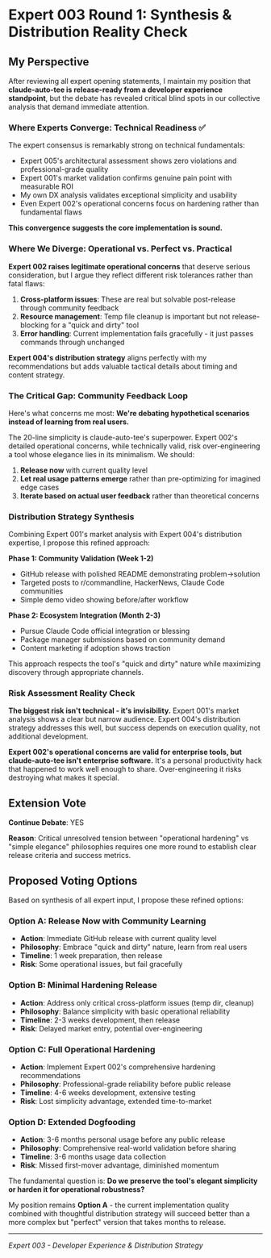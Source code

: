 # Expert 003 Round 1: Synthesis & Distribution Reality Check

## My Perspective

After reviewing all expert opening statements, I maintain my position that **claude-auto-tee is release-ready from a developer experience standpoint**, but the debate has revealed critical blind spots in our collective analysis that demand immediate attention.

### Where Experts Converge: Technical Readiness ✅
The expert consensus is remarkably strong on technical fundamentals:
- Expert 005's architectural assessment shows zero violations and professional-grade quality
- Expert 001's market validation confirms genuine pain point with measurable ROI
- My own DX analysis validates exceptional simplicity and usability
- Even Expert 002's operational concerns focus on hardening rather than fundamental flaws

**This convergence suggests the core implementation is sound.**

### Where We Diverge: Operational vs. Perfect vs. Practical

**Expert 002 raises legitimate operational concerns** that deserve serious consideration, but I argue they reflect different risk tolerances rather than fatal flaws:

1. **Cross-platform issues**: These are real but solvable post-release through community feedback
2. **Resource management**: Temp file cleanup is important but not release-blocking for a "quick and dirty" tool
3. **Error handling**: Current implementation fails gracefully - it just passes commands through unchanged

**Expert 004's distribution strategy** aligns perfectly with my recommendations but adds valuable tactical details about timing and content strategy.

### The Critical Gap: Community Feedback Loop

Here's what concerns me most: **We're debating hypothetical scenarios instead of learning from real users.**

The 20-line simplicity is claude-auto-tee's superpower. Expert 002's detailed operational concerns, while technically valid, risk over-engineering a tool whose elegance lies in its minimalism. We should:

1. **Release now** with current quality level
2. **Let real usage patterns emerge** rather than pre-optimizing for imagined edge cases  
3. **Iterate based on actual user feedback** rather than theoretical concerns

### Distribution Strategy Synthesis

Combining Expert 001's market analysis with Expert 004's distribution expertise, I propose this refined approach:

**Phase 1: Community Validation (Week 1-2)**
- GitHub release with polished README demonstrating problem→solution
- Targeted posts to r/commandline, HackerNews, Claude Code communities
- Simple demo video showing before/after workflow

**Phase 2: Ecosystem Integration (Month 2-3)**  
- Pursue Claude Code official integration or blessing
- Package manager submissions based on community demand
- Content marketing if adoption shows traction

This approach respects the tool's "quick and dirty" nature while maximizing discovery through appropriate channels.

### Risk Assessment Reality Check

**The biggest risk isn't technical - it's invisibility.** Expert 001's market analysis shows a clear but narrow audience. Expert 004's distribution strategy addresses this well, but success depends on execution quality, not additional development.

**Expert 002's operational concerns are valid for enterprise tools, but claude-auto-tee isn't enterprise software.** It's a personal productivity hack that happened to work well enough to share. Over-engineering it risks destroying what makes it special.

## Extension Vote
**Continue Debate**: YES

**Reason**: Critical unresolved tension between "operational hardening" vs "simple elegance" philosophies requires one more round to establish clear release criteria and success metrics.

## Proposed Voting Options

Based on synthesis of all expert input, I propose these refined options:

### Option A: Release Now with Community Learning
- **Action**: Immediate GitHub release with current quality level
- **Philosophy**: Embrace "quick and dirty" nature, learn from real users
- **Timeline**: 1 week preparation, then release
- **Risk**: Some operational issues, but fail gracefully

### Option B: Minimal Hardening Release  
- **Action**: Address only critical cross-platform issues (temp dir, cleanup)
- **Philosophy**: Balance simplicity with basic operational reliability
- **Timeline**: 2-3 weeks development, then release
- **Risk**: Delayed market entry, potential over-engineering

### Option C: Full Operational Hardening
- **Action**: Implement Expert 002's comprehensive hardening recommendations
- **Philosophy**: Professional-grade reliability before public release  
- **Timeline**: 4-6 weeks development, extensive testing
- **Risk**: Lost simplicity advantage, extended time-to-market

### Option D: Extended Dogfooding
- **Action**: 3-6 months personal usage before any public release
- **Philosophy**: Comprehensive real-world validation before sharing
- **Timeline**: 3-6 months usage data collection
- **Risk**: Missed first-mover advantage, diminished momentum

The fundamental question is: **Do we preserve the tool's elegant simplicity or harden it for operational robustness?** 

My position remains **Option A** - the current implementation quality combined with thoughtful distribution strategy will succeed better than a more complex but "perfect" version that takes months to release.

---

*Expert 003 - Developer Experience & Distribution Strategy*